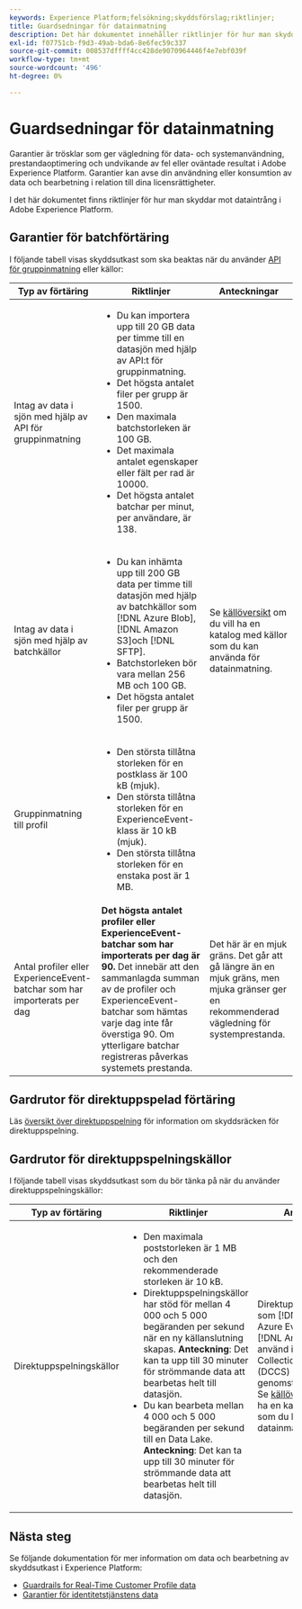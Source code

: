 ```yaml
---
keywords: Experience Platform;felsökning;skyddsförslag;riktlinjer;
title: Guardsedningar för datainmatning
description: Det här dokumentet innehåller riktlinjer för hur man skyddar mot dataintrång i Adobe Experience Platform
exl-id: f07751cb-f9d3-49ab-bda6-8e6fec59c337
source-git-commit: 008537dffff4cc428de9070964446f4e7ebf039f
workflow-type: tm+mt
source-wordcount: '496'
ht-degree: 0%

---
```


# Guardsedningar för datainmatning

Garantier är trösklar som ger vägledning för data- och systemanvändning, prestandaoptimering och undvikande av fel eller oväntade resultat i Adobe Experience Platform. Garantier kan avse din användning eller konsumtion av data och bearbetning i relation till dina licensrättigheter.

I det här dokumentet finns riktlinjer för hur man skyddar mot dataintrång i Adobe Experience Platform.

## Garantier för batchförtäring

I följande tabell visas skyddsutkast som ska beaktas när du använder [API för gruppinmatning](./batch-ingestion/overview.md) eller källor:

| Typ av förtäring | Riktlinjer | Anteckningar |
| --- | --- | --- |
| Intag av data i sjön med hjälp av API för gruppinmatning | <ul><li>Du kan importera upp till 20 GB data per timme till en datasjön med hjälp av API:t för gruppinmatning.</li><li>Det högsta antalet filer per grupp är 1500.</li><li>Den maximala batchstorleken är 100 GB.</li><li>Det maximala antalet egenskaper eller fält per rad är 10000.</li><li>Det högsta antalet batchar per minut, per användare, är 138.</li></ul> |
| Intag av data i sjön med hjälp av batchkällor | <ul><li>Du kan inhämta upp till 200 GB data per timme till datasjön med hjälp av batchkällor som [!DNL Azure Blob], [!DNL Amazon S3]och [!DNL SFTP].</li><li>Batchstorleken bör vara mellan 256 MB och 100 GB.</li><li>Det högsta antalet filer per grupp är 1500.</li></ul> | Se [källöversikt](../sources/home.md) om du vill ha en katalog med källor som du kan använda för datainmatning. |
| Gruppinmatning till profil | <ul><li>Den största tillåtna storleken för en postklass är 100 kB (mjuk).</li><li>Den största tillåtna storleken för en ExperienceEvent-klass är 10 kB (mjuk).</li><li>Den största tillåtna storleken för en enstaka post är 1 MB.</li></ul> |
| Antal profiler eller ExperienceEvent-batchar som har importerats per dag | **Det högsta antalet profiler eller ExperienceEvent-batchar som har importerats per dag är 90.** Det innebär att den sammanlagda summan av de profiler och ExperienceEvent-batchar som hämtas varje dag inte får överstiga 90. Om ytterligare batchar registreras påverkas systemets prestanda. | Det här är en mjuk gräns. Det går att gå längre än en mjuk gräns, men mjuka gränser ger en rekommenderad vägledning för systemprestanda. |

## Gardrutor för direktuppspelad förtäring

Läs [översikt över direktuppspelning](./streaming-ingestion/overview.md) för information om skyddsräcken för direktuppspelning.

## Gardrutor för direktuppspelningskällor

I följande tabell visas skyddsutkast som du bör tänka på när du använder direktuppspelningskällor:

| Typ av förtäring | Riktlinjer | Anteckningar |
| --- | --- | --- |
| Direktuppspelningskällor | <ul><li>Den maximala poststorleken är 1 MB och den rekommenderade storleken är 10 kB.</li><li>Direktuppspelningskällor har stöd för mellan 4 000 och 5 000 begäranden per sekund när en ny källanslutning skapas. **Anteckning**: Det kan ta upp till 30 minuter för strömmande data att bearbetas helt till datasjön.</li><li>Du kan bearbeta mellan 4 000 och 5 000 begäranden per sekund till en Data Lake. **Anteckning**: Det kan ta upp till 30 minuter för strömmande data att bearbetas helt till datasjön.</li></ul> | Direktuppspelningskällor som [!DNL Kafka], [!DNL Azure Event Hubs]och [!DNL Amazon Kinesis] använd inte [!DNL Data Collection Core Service] (DCCS) och kan ha olika genomströmningsgränser. Se [källöversikt](../sources/home.md) om du vill ha en katalog med källor som du kan använda för datainmatning. |

## Nästa steg

Se följande dokumentation för mer information om data och bearbetning av skyddsutkast i Experience Platform:

* [Guardrails for Real-Time Customer Profile data](../profile/guardrails.md)
* [Garantier för identitetstjänstens data](../identity-service/guardrails.md)
